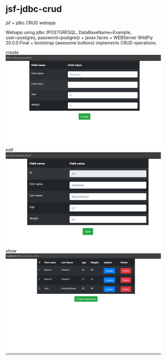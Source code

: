 # jsf-jdbc-crud
jsf + jdbc CRUD webapp

Webapp using jdbc (POSTGRESQL, DataBaseName=Example, user=postgres, password=postgres) + javax.faces + WEBServer WildFly 20.0.0.Final + bootstrap (awesome buttons)
implements CRUD operations.

_create_
![img](https://github.com/fkzwd/jsf-jdbc-crud/blob/master/Create.png)
_edit_
![img](https://github.com/fkzwd/jsf-jdbc-crud/blob/master/Update.png)
_show_
![img](https://github.com/fkzwd/jsf-jdbc-crud/blob/master/Index.png)
